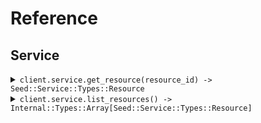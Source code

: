# Reference
## Service
<details><summary><code>client.service.get_resource(resource_id) -> Seed::Service::Types::Resource</code></summary>
<dl>
<dd>

#### 🔌 Usage

<dl>
<dd>

<dl>
<dd>

```ruby
client.service.get_resource();
```
</dd>
</dl>
</dd>
</dl>

#### ⚙️ Parameters

<dl>
<dd>

<dl>
<dd>

**resourceId:** `String` 
    
</dd>
</dl>
</dd>
</dl>


</dd>
</dl>
</details>

<details><summary><code>client.service.list_resources() -> Internal::Types::Array[Seed::Service::Types::Resource]</code></summary>
<dl>
<dd>

#### 🔌 Usage

<dl>
<dd>

<dl>
<dd>

```ruby
client.service.list_resources(
  pageLimit: 10,
  beforeDate: '2023-01-01'
);
```
</dd>
</dl>
</dd>
</dl>

#### ⚙️ Parameters

<dl>
<dd>

<dl>
<dd>

**pageLimit:** `Integer` 
    
</dd>
</dl>

<dl>
<dd>

**beforeDate:** `String` 
    
</dd>
</dl>
</dd>
</dl>


</dd>
</dl>
</details>
